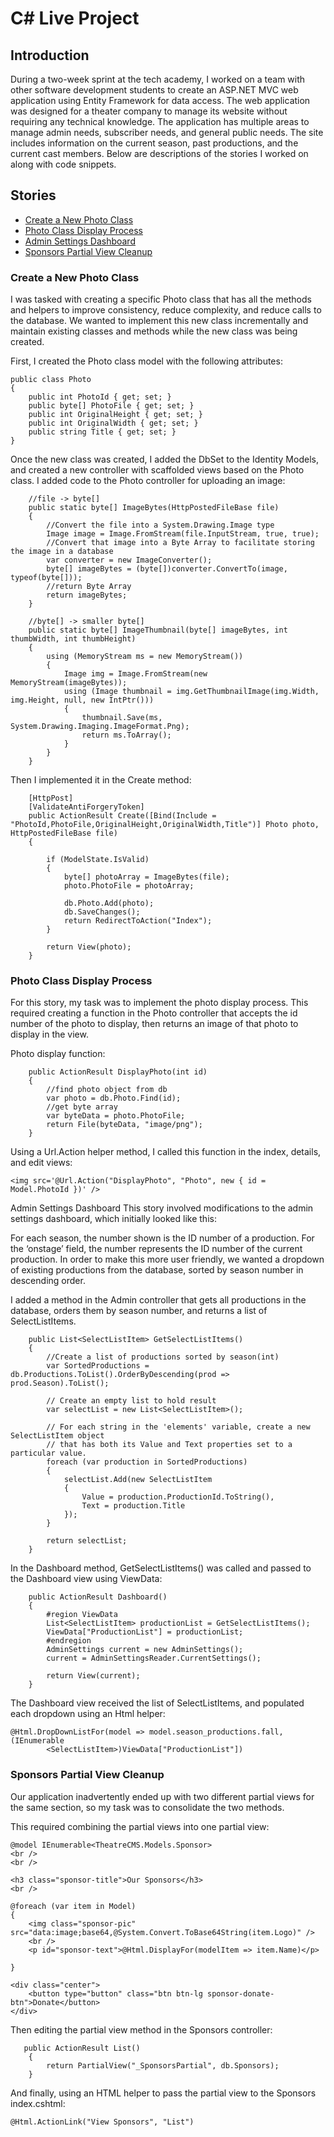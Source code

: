 # C# Live Project

## Introduction
During a two-week sprint at the tech academy, I worked on a team with other software development students to create an ASP.NET MVC web application using Entity Framework for data access. The web application was designed for a theater company to manage its website without requiring any technical knowledge. The application has multiple areas to manage admin needs, subscriber needs, and general public needs. The site includes information on the current season, past productions, and the current cast members. Below are descriptions of the stories I worked on along with code snippets.

## Stories
* [Create a New Photo Class](#create-a-new-photo-class)
* [Photo Class Display Process](#photo-class-display-process)
* [Admin Settings Dashboard](#admin-settings-dashboard)
* [Sponsors Partial View Cleanup](#sponsors-partial-view-cleanup)

### Create a New Photo Class
I was tasked with creating a specific Photo class that has all the methods and helpers to improve consistency, reduce complexity, and reduce calls to the database. We wanted to implement this new class incrementally and maintain existing classes and methods while the new class was being created. 

First, I created the Photo class model with the following attributes:

    public class Photo
    {
        public int PhotoId { get; set; }
        public byte[] PhotoFile { get; set; }
        public int OriginalHeight { get; set; }
        public int OriginalWidth { get; set; }
        public string Title { get; set; }
    }

Once the new class was created, I added the DbSet to the Identity Models, and created a new controller with scaffolded views based on the Photo class. I added code to the Photo controller for uploading an image:

        //file -> byte[]
        public static byte[] ImageBytes(HttpPostedFileBase file)
        {
            //Convert the file into a System.Drawing.Image type
            Image image = Image.FromStream(file.InputStream, true, true);
            //Convert that image into a Byte Array to facilitate storing the image in a database
            var converter = new ImageConverter();
            byte[] imageBytes = (byte[])converter.ConvertTo(image, typeof(byte[]));
            //return Byte Array
            return imageBytes;
        }

        //byte[] -> smaller byte[]
        public static byte[] ImageThumbnail(byte[] imageBytes, int thumbWidth, int thumbHeight)
        {
            using (MemoryStream ms = new MemoryStream())
            {
                Image img = Image.FromStream(new MemoryStream(imageBytes));
                using (Image thumbnail = img.GetThumbnailImage(img.Width, img.Height, null, new IntPtr()))
                {
                    thumbnail.Save(ms, System.Drawing.Imaging.ImageFormat.Png);
                    return ms.ToArray();
                }
            }
        }

Then I implemented it in the Create method: 

        [HttpPost]
        [ValidateAntiForgeryToken]
        public ActionResult Create([Bind(Include = "PhotoId,PhotoFile,OriginalHeight,OriginalWidth,Title")] Photo photo, HttpPostedFileBase file)
        {
            
            if (ModelState.IsValid)
            {
                byte[] photoArray = ImageBytes(file);
                photo.PhotoFile = photoArray;

                db.Photo.Add(photo);
                db.SaveChanges();
                return RedirectToAction("Index");
            }

            return View(photo);
        }


### Photo Class Display Process 
For this story, my task was to implement the photo display process. This required creating a function in the Photo controller that accepts the id number of the photo to display, then returns an image of that photo to display in the view.

Photo display function:

        public ActionResult DisplayPhoto(int id)
        {
            //find photo object from db
            var photo = db.Photo.Find(id);
            //get byte array 
            var byteData = photo.PhotoFile;
            return File(byteData, "image/png");
        }


Using a Url.Action helper method, I called this function in the index, details, and edit views:

    <img src='@Url.Action("DisplayPhoto", "Photo", new { id = Model.PhotoId })' />




Admin Settings Dashboard
This story involved modifications to the admin settings dashboard, which initially looked like this:


For each season, the number shown is the ID number of a production. For the ‘onstage’ field, the number represents the ID number of the current production. In order to make this more user friendly, we wanted a dropdown of existing productions from the database, sorted by season number in descending order. 

I added a method in the Admin controller that gets all productions in the database, orders them by season number, and returns a list of SelectListItems. 

        public List<SelectListItem> GetSelectListItems()
        {
            //Create a list of productions sorted by season(int)
            var SortedProductions = db.Productions.ToList().OrderByDescending(prod => prod.Season).ToList();

            // Create an empty list to hold result
            var selectList = new List<SelectListItem>();

            // For each string in the 'elements' variable, create a new SelectListItem object
            // that has both its Value and Text properties set to a particular value.
            foreach (var production in SortedProductions)
            {
                selectList.Add(new SelectListItem
                {
                    Value = production.ProductionId.ToString(),
                    Text = production.Title
                });
            }

            return selectList;
        }


In the Dashboard method, GetSelectListItems() was called and passed to the Dashboard view using ViewData:

        public ActionResult Dashboard()
        {
            #region ViewData
            List<SelectListItem> productionList = GetSelectListItems();
            ViewData["ProductionList"] = productionList;
            #endregion
            AdminSettings current = new AdminSettings();
            current = AdminSettingsReader.CurrentSettings();

            return View(current);
        }

The Dashboard view received the list of SelectListItems, and populated each dropdown using an Html helper: 

    @Html.DropDownListFor(model => model.season_productions.fall, (IEnumerable
            <SelectListItem>)ViewData["ProductionList"])

### Sponsors Partial View Cleanup
Our application inadvertently ended up with two different partial views for the same section, so my task was to consolidate the two methods. 


This required combining the partial views into one partial view:

    @model IEnumerable<TheatreCMS.Models.Sponsor>
    <br />
    <br />

    <h3 class="sponsor-title">Our Sponsors</h3>
    <br />

    @foreach (var item in Model)
    {
        <img class="sponsor-pic" src="data:image;base64,@System.Convert.ToBase64String(item.Logo)" />
        <br />
        <p id="sponsor-text">@Html.DisplayFor(modelItem => item.Name)</p>

    }

    <div class="center">
        <button type="button" class="btn btn-lg sponsor-donate-btn">Donate</button>
    </div>


Then editing the partial view method in the Sponsors controller:

       public ActionResult List()
        {
            return PartialView("_SponsorsPartial", db.Sponsors);
        }

And finally, using an HTML helper to pass the partial view to the Sponsors index.cshtml:

    @Html.ActionLink("View Sponsors", "List")

